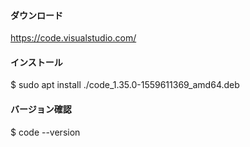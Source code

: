 #### ダウンロード
https://code.visualstudio.com/

#### インストール
$ sudo apt install ./code_1.35.0-1559611369_amd64.deb

#### バージョン確認
$ code --version
